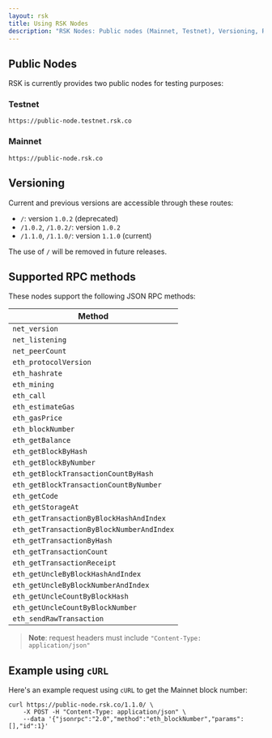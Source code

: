 ```yaml
---
layout: rsk
title: Using RSK Nodes
description: "RSK Nodes: Public nodes (Mainnet, Testnet), Versioning, RPC Methods, and cUrl example"
---
```


## Public Nodes

RSK is currently provides two public nodes for testing purposes:

### Testnet

```
https://public-node.testnet.rsk.co
```

### Mainnet

```
https://public-node.rsk.co
```

## Versioning

Current and previous versions are accessible through these routes:

* `/`: version `1.0.2` (deprecated)
* `/1.0.2`, `/1.0.2/`: version `1.0.2`
* `/1.1.0`, `/1.1.0/`: version `1.1.0` (current)

The use of `/` will be removed in future releases.

## Supported RPC methods

These nodes support the following JSON RPC methods:

| Method |
| ------ |
| `net_version` |
| `net_listening` |
| `net_peerCount` |
| `eth_protocolVersion` |
| `eth_hashrate` |
| `eth_mining` |
| `eth_call` |
| `eth_estimateGas`|
| `eth_gasPrice` |
| `eth_blockNumber`|
| `eth_getBalance` |
| `eth_getBlockByHash` |
| `eth_getBlockByNumber` |
| `eth_getBlockTransactionCountByHash` |
| `eth_getBlockTransactionCountByNumber` |
| `eth_getCode` |
| `eth_getStorageAt` |
| `eth_getTransactionByBlockHashAndIndex` |
| `eth_getTransactionByBlockNumberAndIndex` |
| `eth_getTransactionByHash` |
| `eth_getTransactionCount` |
| `eth_getTransactionReceipt` |
| `eth_getUncleByBlockHashAndIndex` |
| `eth_getUncleByBlockNumberAndIndex` |
| `eth_getUncleCountByBlockHash` |
| `eth_getUncleCountByBlockNumber` |
| `eth_sendRawTransaction` |

> **Note**: request headers must include `"Content-Type: application/json"`

## Example using `cURL`

Here's an example request using `cURL` to get the Mainnet block number:

```shell
curl https://public-node.rsk.co/1.1.0/ \
    -X POST -H "Content-Type: application/json" \
    --data '{"jsonrpc":"2.0","method":"eth_blockNumber","params":[],"id":1}'
```